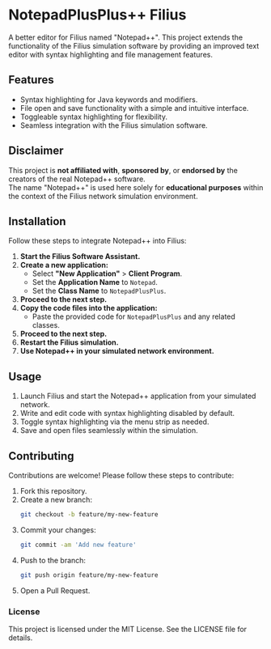 # NotepadPlusPlus++ Filius

A better editor for Filius named "Notepad++". This project extends the functionality of the Filius simulation software by providing an improved text editor with syntax highlighting and file management features.

## Features

- Syntax highlighting for Java keywords and modifiers.
- File open and save functionality with a simple and intuitive interface.
- Toggleable syntax highlighting for flexibility.
- Seamless integration with the Filius simulation software.

## Disclaimer

This project is **not affiliated with**, **sponsored by**, or **endorsed by** the creators of the real Notepad++ software.  
The name "Notepad++" is used here solely for **educational purposes** within the context of the Filius network simulation environment.

## Installation

Follow these steps to integrate Notepad++ into Filius:

1. **Start the Filius Software Assistant.**
2. **Create a new application:**
   - Select **"New Application"** > **Client Program**.
   - Set the **Application Name** to `Notepad`.
   - Set the **Class Name** to `NotepadPlusPlus`.
3. **Proceed to the next step.**
4. **Copy the code files into the application:**
   - Paste the provided code for `NotepadPlusPlus` and any related classes.
5. **Proceed to the next step.**
6. **Restart the Filius simulation.**
7. **Use Notepad++ in your simulated network environment.**

## Usage

1. Launch Filius and start the Notepad++ application from your simulated network.
2. Write and edit code with syntax highlighting disabled by default.
3. Toggle syntax highlighting via the menu strip as needed.
4. Save and open files seamlessly within the simulation.

## Contributing

Contributions are welcome! Please follow these steps to contribute:

1. Fork this repository.
2. Create a new branch:
   ```bash
   git checkout -b feature/my-new-feature

3. Commit your changes:
   ```bash
   git commit -am 'Add new feature'
4. Push to the branch:
   ```bash
   git push origin feature/my-new-feature
5. Open a Pull Request.

### License
This project is licensed under the MIT License. See the LICENSE file for details.
